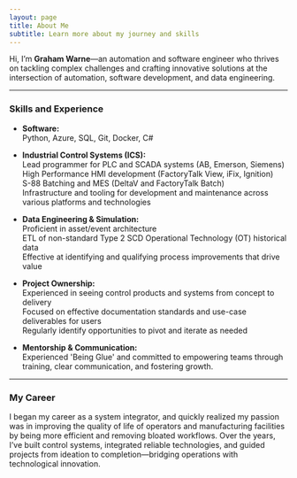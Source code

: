 ```yaml
---
layout: page
title: About Me
subtitle: Learn more about my journey and skills
---
```


Hi, I’m **Graham Warne**—an automation and software engineer who thrives on tackling complex challenges and crafting innovative solutions at the intersection of automation, software development, and data engineering.

---

### Skills and Experience

- **Software:**  
  Python, Azure, SQL, Git, Docker, C#

- **Industrial Control Systems (ICS):**  
  Lead programmer for PLC and SCADA systems (AB, Emerson, Siemens)\
  High Performance HMI development (FactoryTalk View, iFix, Ignition)\
  S-88 Batching and MES (DeltaV and FactoryTalk Batch)\
  Infrastructure and tooling for development and maintenance across various platforms and technologies

- **Data Engineering & Simulation:**  
  Proficient in asset/event architecture\
  ETL of non-standard Type 2 SCD Operational Technology (OT) historical data\
  Effective at identifying and qualifying process improvements that drive value

- **Project Ownership:**  
  Experienced in seeing control products and systems from concept to delivery\
  Focused on effective documentation standards and use-case deliverables for users\
  Regularly identify opportunities to pivot and iterate as needed
   

- **Mentorship & Communication:**  
  Experienced 'Being Glue' and committed to empowering teams through training, clear communication, and fostering growth.

---

### My Career
I began my career as a system integrator, and quickly realized my passion was in improving the quality of life of operators and manufacturing facilities by being more efficient and removing bloated workflows. Over the years, I’ve built control systems, integrated reliable technologies, and guided projects from ideation to completion—bridging operations with technological innovation.

